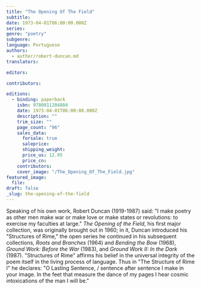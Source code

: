 ```yaml
---
title: "The Opening Of The Field"
subtitle:
date: 1973-04-01T06:00:00.000Z
series:
genre: "poetry"
subgenre:
language: Portuguese
authors:
  - author/robert-duncan.md
translators:

editors:

contributors:

editions:
  - binding: paperback
    isbn: 9780811204804
    date: 1973-04-01T06:00:00.000Z
    description: ""
    trim_size: ""
    page_count: "96"
    sales_data:
      forsale: true
      saleprice:
      shipping_weight:
      price_us: 12.95
      price_cn:
    contributors:
    cover_image: "/The_Opening_Of_The_Field.jpg"
featured_image:
  file:
draft: false
_slug: the-opening-of-the-field
---
```


Speaking of his own work, Robert Duncan (1919-1987) said: "I make poetry as other men make war or make love or make states or revolutions: to exercise my faculties at large." _The Opening of the Field_, his first major collection, was originally brought out in 1960; in it, Duncan introduced his "Structures of Rime," the open series he continued in his subsequent collections, _Roots and Branches_ (1964) and _Bending the Bow_ (1968), _Ground Work: Before the War_ (1983), and _Ground Work II: In the Dark_ (1987). "Structures of Rime" affirms his belief in the universal integrity of the poem itself in the living process of language. Thus in "The Structure of Rime I" he declares: "O Lasting Sentence, / sentence after sentence I make in your image. In the feet that measure the dance of my pages I hear cosmic intoxications of the man I will be."

